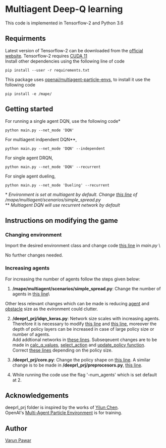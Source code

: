 # Multiagent Deep-Q learning
This code is implemented in Tensorflow-2 and Python 3.6
## Requirments
Latest version of Tensorflow-2 can be downloaded from the [official website](https://www.tensorflow.org/install). Tensorflow-2 requires [CUDA 11](https://developer.nvidia.com/cuda-11.0-download-archive)\
Install other dependencies using the following line of code 
```console
pip install --user -r requirements.txt
```
This package uses [openai/multiagent-particle-envs](https://github.com/openai/multiagent-particle-envs), to install it use the following code
```console
pip install -e /mape/
```

## Getting started
For running a single agent DQN, use the following code*
```console
python main.py --net_mode 'DQN'
```
For multiagent indpendent DQN**,
```console
python main.py --net_mode 'DQN' --independent
```
For single agent DRQN, 
```console
python main.py --net_mode 'DQN' --recurrent
```
For single agent dueling,
```console
python main.py --net_mode 'Dueling' --recurrent
```
\* *Environment is set at multiagent by default. Change [this line](https://github.com/VarunPwr/Multiagent-Deep-RL/blob/535174ac17a576f9e6fa9f682effe4c4cb4696b0/mape/multiagent/scenarios/simple_spread.py#L11) of /mape/multiagent/scenarios/simple_spread.py* \
\** *Multiagent DQN will use recurrent network by default*

## Instructions on modifying the game
### Changing environment
Import the desired environment class and change code [this line](https://github.com/VarunPwr/Multiagent-Deep-RL/blob/535174ac17a576f9e6fa9f682effe4c4cb4696b0/main.py#L110) in *main.py* \

No further changes needed.
### Increasing agents

For increasing the number of agents follow the steps given below:
1. **/mape/multiagent/scenarios/simple_spread.py**: Change the number of agents in [this line](https://github.com/VarunPwr/Multiagent-Deep-RL/blob/535174ac17a576f9e6fa9f682effe4c4cb4696b0/mape/multiagent/scenarios/simple_spread.py#L11)\

Other less relevant changes which can be made is reducing [agent](https://github.com/VarunPwr/Multiagent-Deep-RL/blob/535174ac17a576f9e6fa9f682effe4c4cb4696b0/mape/multiagent/scenarios/simple_spread.py#L21) and [obstacle](https://github.com/VarunPwr/Multiagent-Deep-RL/blob/535174ac17a576f9e6fa9f682effe4c4cb4696b0/mape/multiagent/scenarios/simple_spread.py#L25-L40) size as the evironment could clutter. 

2. **/deeprl_prj/idqn_keras.py**: Network size scales with increasing agents. Therefore it is necessary to modify [this line](https://github.com/VarunPwr/Multiagent-Deep-RL/blob/535174ac17a576f9e6fa9f682effe4c4cb4696b0/deeprl_prj/idqn_keras.py#L58) and [this line](https://github.com/VarunPwr/Multiagent-Deep-RL/blob/535174ac17a576f9e6fa9f682effe4c4cb4696b0/deeprl_prj/idqn_keras.py#L70), moreover the depth of policy layers can be increased in case of large policy size or number of agents. \
Add addtional networks in [these lines](https://github.com/VarunPwr/Multiagent-Deep-RL/blob/535174ac17a576f9e6fa9f682effe4c4cb4696b0/deeprl_prj/idqn_keras.py#L166-L169). Subseqeuent changes are to be made in [calc_q_values](https://github.com/VarunPwr/Multiagent-Deep-RL/blob/535174ac17a576f9e6fa9f682effe4c4cb4696b0/deeprl_prj/idqn_keras.py#L219-L231), [select_action](https://github.com/VarunPwr/Multiagent-Deep-RL/blob/535174ac17a576f9e6fa9f682effe4c4cb4696b0/deeprl_prj/idqn_keras.py#L233-L254) and [update_policy function](https://github.com/VarunPwr/Multiagent-Deep-RL/blob/535174ac17a576f9e6fa9f682effe4c4cb4696b0/deeprl_prj/idqn_keras.py#L256-L350). Correct [these lines](https://github.com/VarunPwr/Multiagent-Deep-RL/blob/535174ac17a576f9e6fa9f682effe4c4cb4696b0/deeprl_prj/idqn_keras.py#L406-L407) depending on the policy size.


3. **/deeprl_prj/core.py**: Change the policy shape on [this line](https://github.com/VarunPwr/Multiagent-Deep-RL/blob/535174ac17a576f9e6fa9f682effe4c4cb4696b0/deeprl_prj/core.py#L196).  A similar change is to be made in **/deeprl_prj/preprocesors.py**, [this line](https://github.com/VarunPwr/Multiagent-Deep-RL/blob/535174ac17a576f9e6fa9f682effe4c4cb4696b0/deeprl_prj/preprocessors.py#L31).
4. While running the code use the flag '-num_agents' which is set default at 2.

## Acknowledgements
deeprl_prj folder is inspired by the works of [Yilun Chen](https://github.com/yilunc2020/Attention-DQN).\
OpenAI's [Multi-Agent Particle Environment](https://github.com/openai/multiagent-particle-envs) is for training.
## Author
[Varun Pawar](mailto:varunpwr897@gmail.com)

